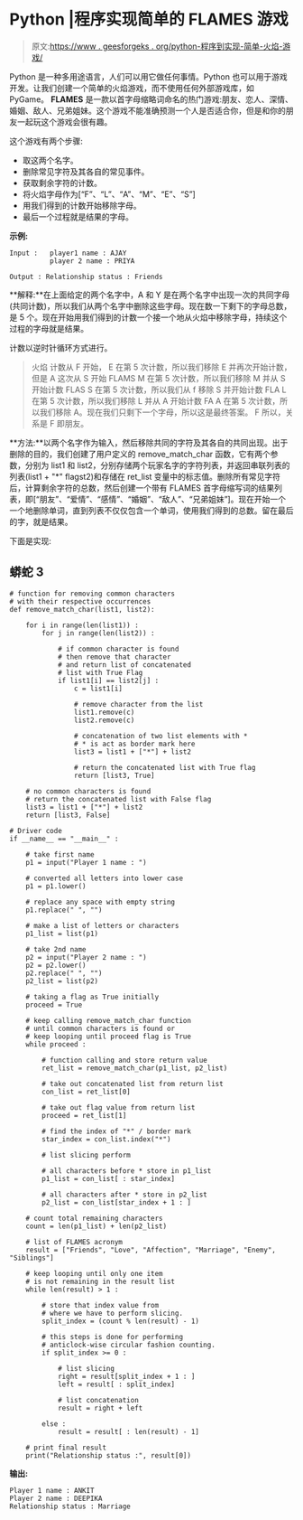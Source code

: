 # Python |程序实现简单的 FLAMES 游戏

> 原文:[https://www . geesforgeks . org/python-程序到实现-简单-火焰-游戏/](https://www.geeksforgeeks.org/python-program-to-implement-simple-flames-game/)

Python 是一种多用途语言，人们可以用它做任何事情。Python 也可以用于游戏开发。让我们创建一个简单的火焰游戏，而不使用任何外部游戏库，如 PyGame。
**FLAMES** 是一款以首字母缩略词命名的热门游戏:朋友、恋人、深情、婚姻、敌人、兄弟姐妹。这个游戏不能准确预测一个人是否适合你，但是和你的朋友一起玩这个游戏会很有趣。

这个游戏有两个步骤:

*   取这两个名字。
*   删除常见字符及其各自的常见事件。
*   获取剩余字符的计数。
*   将火焰字母作为[“F”、“L”、“A”、“M”、“E”、“S”]
*   用我们得到的计数开始移除字母。
*   最后一个过程就是结果的字母。

**示例:**

```
Input :   player1 name : AJAY
          player 2 name : PRIYA

Output : Relationship status : Friends
```

**解释:**在上面给定的两个名字中，A 和 Y 是在两个名字中出现一次的共同字母(共同计数)，所以我们从两个名字中删除这些字母。现在数一下剩下的字母总数，是 5 个。现在开始用我们得到的计数一个接一个地从火焰中移除字母，持续这个过程的字母就是结果。

计数以逆时针循环方式进行。

> 火焰
> 计数从 F 开始， E 在第 5 次计数，所以我们移除 E 并再次开始计数，但是 A 这次从 S 开始
> FLAMS
> M 在第 5 次计数，所以我们移除 M 并从 S 开始计数
> FLAS
> S 在第 5 次计数，所以我们从 f 移除 S 并开始计数
> FLA
> L 在第 5 次计数，所以我们移除 L 并从 A 开始计数
> FA
> A 在第 5 次计数，所以我们移除 A。现在我们只剩下一个字母，所以这是最终答案。
> F
> 所以，关系是 F 即朋友。

**方法:**以两个名字作为输入，然后移除共同的字符及其各自的共同出现。出于删除的目的，我们创建了用户定义的 remove_match_char 函数，它有两个参数，分别为 list1 和 list2，分别存储两个玩家名字的字符列表，并返回串联列表的列表(list1 + "*" flagst2)和存储在 ret_list 变量中的标志值。删除所有常见字符后，计算剩余字符的总数，然后创建一个带有 FLAMES 首字母缩写词的结果列表，即[“朋友”、“爱情”、“感情”、“婚姻”、“敌人”、“兄弟姐妹”]。现在开始一个一个地删除单词，直到列表不仅仅包含一个单词，使用我们得到的总数。留在最后的字，就是结果。

下面是实现:

## 蟒蛇 3

```
# function for removing common characters
# with their respective occurrences
def remove_match_char(list1, list2):

    for i in range(len(list1)) :
        for j in range(len(list2)) :

            # if common character is found
            # then remove that character
            # and return list of concatenated
            # list with True Flag
            if list1[i] == list2[j] :
                c = list1[i]

                # remove character from the list
                list1.remove(c)
                list2.remove(c)

                # concatenation of two list elements with *
                # * is act as border mark here
                list3 = list1 + ["*"] + list2

                # return the concatenated list with True flag
                return [list3, True]

    # no common characters is found
    # return the concatenated list with False flag
    list3 = list1 + ["*"] + list2
    return [list3, False]

# Driver code
if __name__ == "__main__" :

    # take first name  
    p1 = input("Player 1 name : ")

    # converted all letters into lower case
    p1 = p1.lower()

    # replace any space with empty string
    p1.replace(" ", "")

    # make a list of letters or characters
    p1_list = list(p1)

    # take 2nd name
    p2 = input("Player 2 name : ")
    p2 = p2.lower()
    p2.replace(" ", "")
    p2_list = list(p2)

    # taking a flag as True initially
    proceed = True

    # keep calling remove_match_char function
    # until common characters is found or
    # keep looping until proceed flag is True
    while proceed :

        # function calling and store return value
        ret_list = remove_match_char(p1_list, p2_list)

        # take out concatenated list from return list
        con_list = ret_list[0]

        # take out flag value from return list
        proceed = ret_list[1]

        # find the index of "*" / border mark
        star_index = con_list.index("*")

        # list slicing perform

        # all characters before * store in p1_list
        p1_list = con_list[ : star_index]

        # all characters after * store in p2_list
        p2_list = con_list[star_index + 1 : ]

    # count total remaining characters
    count = len(p1_list) + len(p2_list)

    # list of FLAMES acronym
    result = ["Friends", "Love", "Affection", "Marriage", "Enemy", "Siblings"]

    # keep looping until only one item
    # is not remaining in the result list
    while len(result) > 1 :

        # store that index value from
        # where we have to perform slicing.
        split_index = (count % len(result) - 1)

        # this steps is done for performing
        # anticlock-wise circular fashion counting.
        if split_index >= 0 :

            # list slicing
            right = result[split_index + 1 : ]
            left = result[ : split_index]

            # list concatenation
            result = right + left

        else :
            result = result[ : len(result) - 1]

    # print final result
    print("Relationship status :", result[0])
```

**输出:**

```
Player 1 name : ANKIT
Player 2 name : DEEPIKA
Relationship status : Marriage
```